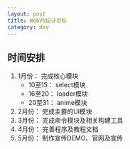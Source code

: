 ```yaml
---
layout: post
title: WebVN设计目标
category: dev
---
```


## 时间安排

1. 1月份： 完成核心模块
	- 10至15： select模块
	- 16至20： loader模块
	- 20至31： anime模块
2. 2月份： 完成主要的UI模块
3. 3月份： 完成命令模块及相关构建工具
4. 4月份： 完善程序及教程文档
5. 5月份： 制作宣传DEMO、官网及宣传